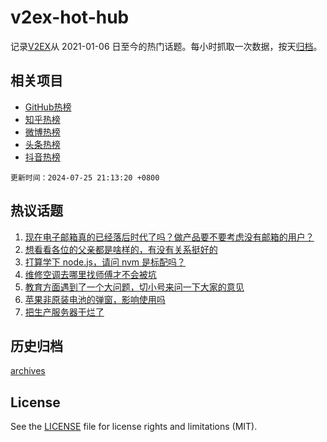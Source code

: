 # v2ex-hot-hub

 记录[V2EX](https://www.v2ex.com/)从 2021-01-06 日至今的热门话题。每小时抓取一次数据，按天[归档](archives)。
 
 ## 相关项目

- [GitHub热榜](https://github.com/lonnyzhang423/github-hot-hub)
- [知乎热榜](https://github.com/lonnyzhang423/zhihu-hot-hub)
- [微博热榜](https://github.com/lonnyzhang423/weibo-hot-hub)
- [头条热榜](https://github.com/lonnyzhang423/toutiao-hot-hub)
- [抖音热榜](https://github.com/lonnyzhang423/douyin-hot-hub)


 `更新时间：2024-07-25 21:13:20 +0800`

## 热议话题

1. [现在电子邮箱真的已经落后时代了吗？做产品要不要考虑没有邮箱的用户？](https://www.v2ex.com/t/1059889)
1. [想看看各位的父亲都是啥样的，有没有关系挺好的](https://www.v2ex.com/t/1059959)
1. [打算学下 node.js，请问 nvm 是标配吗？](https://www.v2ex.com/t/1059859)
1. [维修空调去哪里找师傅才不会被坑](https://www.v2ex.com/t/1059890)
1. [教育方面遇到了一个大问题，切小号来问一下大家的意见](https://www.v2ex.com/t/1060069)
1. [苹果非原装电池的弹窗，影响使用吗](https://www.v2ex.com/t/1059878)
1. [把生产服务器干烂了](https://www.v2ex.com/t/1059898)

## 历史归档

[archives](archives)

## License

See the [LICENSE](LICENSE) file for license rights and limitations (MIT).
